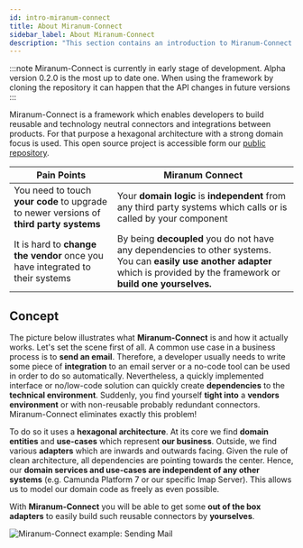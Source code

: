```yaml
---
id: intro-miranum-connect
title: About Miranum-Connect
sidebar_label: About Miranum-Connect  
description: "This section contains an introduction to Miranum-Connect."
---
```


:::note
Miranum-Connect is currently in early stage of development. Alpha version 0.2.0 is the most up to date one. When using the framework
by cloning the repository it can happen that the API changes in future versions
:::

Miranum-Connect is a framework which enables developers to build reusable and technology neutral connectors and integrations
between products. For that purpose a hexagonal architecture with a strong domain focus is used. This open source project
is accessible form our [public repository](https://github.com/FlowSquad/miranum).

| **Pain Points**                                                                         | **Miranum Connect**                                                                                                                                                              |
|-----------------------------------------------------------------------------------------|----------------------------------------------------------------------------------------------------------------------------------------------------------------------------------|
| You need to touch **your code** to upgrade to newer versions of **third party systems** | Your **domain logic** is **independent** from any third party systems which calls or is called by your component                                                                 |
| It is hard to **change the vendor** once you have integrated to their systems           | By being **decoupled** you do not have any dependencies to other systems. You can **easily use another adapter** which is provided by the framework or **build one yourselves.** |


## Concept
The picture below illustrates what **Miranum-Connect** is and how it actually works. Let's set the scene first of all. 
A common use case in a business process is to **send an email**. Therefore, a developer usually needs to write some piece of
**integration** to an email server or a no-code tool can be used in order to do so automatically. Nevertheless, a quickly 
implemented interface or no/low-code solution can quickly create **dependencies** to the **technical environment**. Suddenly, 
you find yourself **tight into** a **vendors environment** or with non-reusable probably redundant connectors. 
Miranum-Connect eliminates exactly this problem! 

To do so it uses a **hexagonal architecture**. At its core we find **domain entities** and **use-cases** which represent **our business**. 
Outside, we find various **adapters** which are inwards and outwards facing. Given the rule of clean architecture, all dependencies 
are pointing towards the center. Hence, our **domain services and use-cases are independent of any other systems** (e.g. Camunda 
Platform 7 or our specific Imap Server). 
This allows us to model our domain code as freely as even possible. 

With **Miranum-Connect** you will be able to get some **out of the box adapters** to easily build such reusable connectors by **yourselves**. 


![Miranum-Connect example: Sending Mail](@site/docs/components/miranum-connect/static/img/miranum-connect-email.svg)